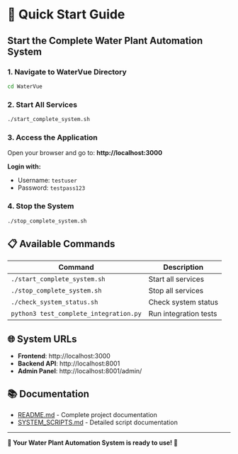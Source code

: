 # 🚀 Quick Start Guide

## Start the Complete Water Plant Automation System

### 1. Navigate to WaterVue Directory
```bash
cd WaterVue
```

### 2. Start All Services
```bash
./start_complete_system.sh
```

### 3. Access the Application
Open your browser and go to: **http://localhost:3000**

**Login with:**
- Username: `testuser`
- Password: `testpass123`

### 4. Stop the System
```bash
./stop_complete_system.sh
```

## 📋 Available Commands

| Command | Description |
|---------|-------------|
| `./start_complete_system.sh` | Start all services |
| `./stop_complete_system.sh` | Stop all services |
| `./check_system_status.sh` | Check system status |
| `python3 test_complete_integration.py` | Run integration tests |

## 🌐 System URLs

- **Frontend**: http://localhost:3000
- **Backend API**: http://localhost:8001
- **Admin Panel**: http://localhost:8001/admin/

## 📚 Documentation

- [README.md](README.md) - Complete project documentation
- [SYSTEM_SCRIPTS.md](SYSTEM_SCRIPTS.md) - Detailed script documentation

---

**🌱 Your Water Plant Automation System is ready to use! 🌱**


